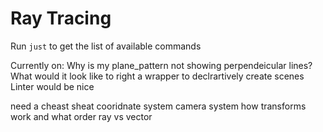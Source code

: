 # Ray Tracing

Run `just` to get the list of available commands

Currently on:
Why is my plane_pattern not showing perpendeicular lines?
What would it look like to right a wrapper to declrartively
create scenes
Linter would be nice

need a cheast sheat
cooridnate system
camera system
how transforms work and what order
ray vs vector
